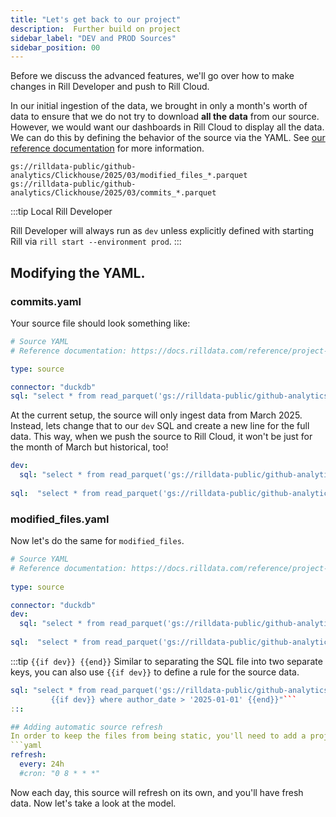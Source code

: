 ```yaml
---
title: "Let's get back to our project"
description:  Further build on project
sidebar_label: "DEV and PROD Sources"
sidebar_position: 00
---
```


Before we discuss the advanced features, we'll go over how to make changes in Rill Developer and push to Rill Cloud.

In our initial ingestion of the data, we brought in only a month's worth of data to ensure that we do not try to download **all the data** from our source. However, we would want our dashboards in Rill Cloud to display all the data. We can do this by defining the behavior of the source via the YAML. See [our reference documentation](/reference/project-files/sources) for more information.

```
gs://rilldata-public/github-analytics/Clickhouse/2025/03/modified_files_*.parquet
gs://rilldata-public/github-analytics/Clickhouse/2025/03/commits_*.parquet
```


:::tip Local Rill Developer

Rill Developer will always run as `dev` unless explicitly defined with starting Rill via `rill start --environment prod`.
:::

## Modifying the YAML.

### commits.yaml

Your source file should look something like:
```yaml
# Source YAML
# Reference documentation: https://docs.rilldata.com/reference/project-files/sources

type: source

connector: "duckdb"
sql: "select * from read_parquet('gs://rilldata-public/github-analytics/Clickhouse/2025/03/commits_*.parquet')"
```

At the current setup, the source will only ingest data from March 2025. Instead, lets change that to our `dev` SQL and create a new line for the full data. This way, when we push the source to Rill Cloud, it won't be just for the month of March but historical, too!


```yaml
dev:
  sql: "select * from read_parquet('gs://rilldata-public/github-analytics/Clickhouse/2025/03/commits_*.parquet')"
  
sql:  "select * from read_parquet('gs://rilldata-public/github-analytics/Clickhouse/*/*/commits_*.parquet')"
```
### modified_files.yaml

Now let's do the same for `modified_files`.


```yaml
# Source YAML
# Reference documentation: https://docs.rilldata.com/reference/project-files/sources
  
type: source

connector: "duckdb"
dev:
  sql: "select * from read_parquet('gs://rilldata-public/github-analytics/Clickhouse/2025/03/modified*.parquet')"
  
sql:  "select * from read_parquet('gs://rilldata-public/github-analytics/Clickhouse/*/*/modified*.parquet')"
```


:::tip `{{if dev}} {{end}}`
Similar to separating the SQL file into two separate keys, you can also use `{{if dev}}` to define a rule for the source data.

```yaml
sql: "select * from read_parquet('gs://rilldata-public/github-analytics/Clickhouse/*/*/commits_*.parquet')
         {{if dev}} where author_date > '2025-01-01' {{end}}"```
:::

## Adding automatic source refresh
In order to keep the files from being static, you'll need to add a project refresh to the source! 
```yaml
refresh:
  every: 24h
  #cron: "0 8 * * *"
```
Now each day, this source will refresh on its own, and you'll have fresh data. Now let's take a look at the model.
